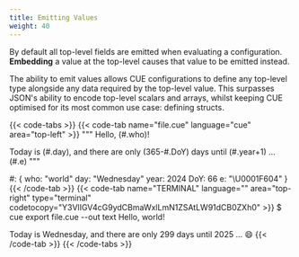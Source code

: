 ```yaml
---
title: Emitting Values
weight: 40
---
```


By default all top-level fields are emitted when evaluating a configuration.
**Embedding** a value at the top-level causes that value to be emitted instead.

The ability to emit values allows CUE configurations to define any top-level
type alongside any data required by the top-level value.
This surpasses JSON's ability to encode top-level scalars and arrays, whilst
keeping CUE optimised for its most common use case: defining structs.

{{< code-tabs >}}
{{< code-tab name="file.cue" language="cue" area="top-left" >}}
"""
Hello, \(#.who)!

Today is \(#.day), and there are only
\(365-#.DoY) days until \(#.year+1) ... \(#.e)
"""

#: {
	who:  "world"
	day:  "Wednesday"
	year: 2024
	DoY:  66
	e:    "\U0001F604"
}
{{< /code-tab >}}
{{< code-tab name="TERMINAL" language="" area="top-right" type="terminal" codetocopy="Y3VlIGV4cG9ydCBmaWxlLmN1ZSAtLW91dCB0ZXh0" >}}
$ cue export file.cue --out text
Hello, world!

Today is Wednesday, and there are only
299 days until 2025 ... 😄
{{< /code-tab >}}
{{< /code-tabs >}}
